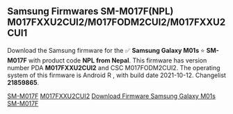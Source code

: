 <h2>Samsung Firmwares SM-M017F(NPL) M017FXXU2CUI2/M017FODM2CUI2/M017FXXU2CUI1</h2>
Download the Samsung firmware for the ✅ <strong>Samsung Galaxy M01s </strong> ⭐ <strong>SM-M017F</strong> with product code <strong>NPL</strong> <strong> from Nepal</strong>. This firmware has version number PDA <strong>M017FXXU2CUI2</strong> and CSC M017FODM2CUI2. The operating system of this firmware is Android R , with build date 2021-10-12. Changelist <strong>21859865</strong>.


[SM-M017F](https://samfirm.shop/samsung/model/SM-M017F)
[M017FXXU2CUI2](https://samfirm.shop/samsung/pda/M017FXXU2CUI2)
[Download Firmware Samsung Galaxy M01s SM-M017F](https://samfirm.shop/samsung/firmware/464010)
